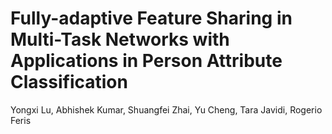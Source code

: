# Fully-adaptive Feature Sharing in Multi-Task Networks with Applications in Person Attribute Classification

Yongxi Lu, Abhishek Kumar, Shuangfei Zhai, Yu Cheng, Tara Javidi, Rogerio Feris

